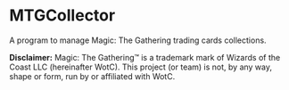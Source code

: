 # MTGCollector
A program to manage Magic: The Gathering trading cards collections.

**Disclaimer:** Magic: The Gathering™ is a trademark mark of Wizards of the Coast LLC (hereinafter WotC). This project (or team) is not, by any way, shape or form, run by or affiliated with WotC.
